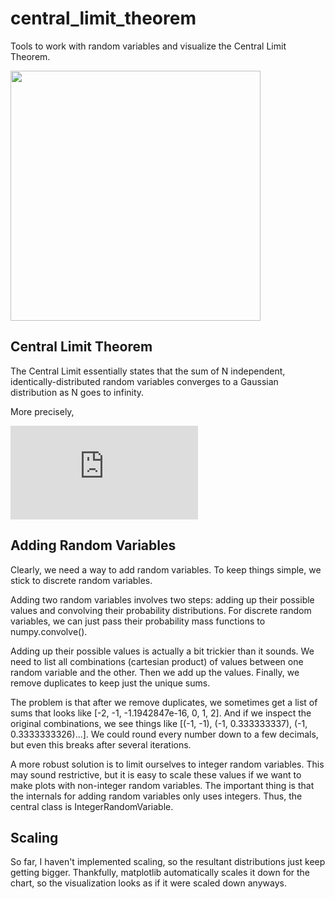 # central_limit_theorem

Tools to work with random variables and visualize the Central Limit Theorem. 

<img src="https://i.ibb.co/gyqFB9n/clt-unscaled.gif" width=400>

## Central Limit Theorem
The Central Limit essentially states that the sum of N independent, identically-distributed random variables converges to a Gaussian distribution as N goes to infinity. 

More precisely, 

![equation](https://latex.codecogs.com/gif.latex?%5Clim_%7Bn%5Crightarrow%20%5Cinfty%7D%20%5Cfrac%7BX_1%20&plus;%20X_2%20&plus;%20...%20&plus;%20X_n%20-%20n%5Cmu%7D%7B%5Csqrt%7Bn%7D%7D%20%3D%20%5Cmathcal%7BN%7D%280%2C%20%5Csigma%5E2%29)

## Adding Random Variables
Clearly, we need a way to add random variables. To keep things simple, we stick to discrete random variables. 

Adding two random variables involves two steps: adding up their possible values and convolving their probability distributions. For discrete random variables, we can just pass their probability mass functions to numpy.convolve().

Adding up their possible values is actually a bit trickier than it sounds. We need to list all combinations (cartesian product) of values between one random variable and the other. Then we add up the values. Finally, we remove duplicates to keep just the unique sums. 

The problem is that after we remove duplicates, we sometimes get a list of sums that looks like [-2, -1, -1.1942847e-16, 0, 1, 2]. And if we inspect the original combinations, we see things like [(-1, -1), (-1, 0.333333337), (-1, 0.3333333326)...]. We could round every number down to a few decimals, but even this breaks after several iterations. 

A more robust solution is to limit ourselves to integer random variables. This may sound restrictive, but it is easy to scale these values if we want to make plots with non-integer random variables. The important thing is that the internals for adding random variables only uses integers. Thus, the central class is IntegerRandomVariable. 

## Scaling
So far, I haven't implemented scaling, so the resultant distributions just keep getting bigger. Thankfully, matplotlib automatically scales it down for the chart, so the visualization looks as if it were scaled down anyways. 
